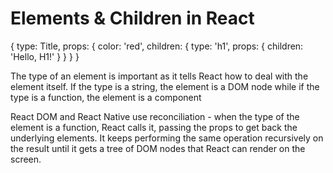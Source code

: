 # Elements & Children in React

  { 
	type: Title, 
	props: { 
		color: 'red', 
		children: { 
			type: 'h1', 
			props: { 
				children: 'Hello, H1!' 
        			} 
      		} 
    	} 
  }

The type of an element is important as it tells React how to deal with the element itself. If the type is a string, the element is a DOM node while if the type is a function, the element is a component

React DOM and React Native use reconciliation - when the type of the element is a function, React calls it, passing the props to get back the underlying elements. It keeps performing the same operation recursively on the result until it gets a tree of DOM nodes that React can render on the screen.


